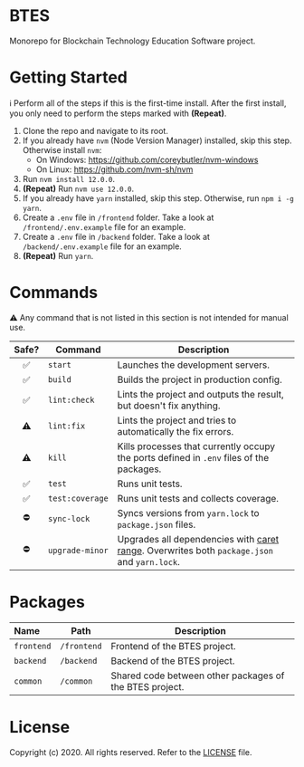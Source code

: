 # BTES
Monorepo for Blockchain Technology Education Software project.

# Getting Started
ℹ Perform all of the steps if this is the first-time install. After the first install, you only need to perform the steps marked with **(Repeat)**.

1. Clone the repo and navigate to its root.
1. If you already have `nvm` (Node Version Manager) installed, skip this step. Otherwise install `nvm`:
    * On Windows: https://github.com/coreybutler/nvm-windows
    * On Linux: https://github.com/nvm-sh/nvm
1. Run `nvm install 12.0.0`.
1. **(Repeat)** Run `nvm use 12.0.0`.
1. If you already have `yarn` installed, skip this step. Otherwise, run `npm i -g yarn`.
1. Create a `.env` file in `/frontend` folder. Take a look at `/frontend/.env.example` file for an example.
1. Create a `.env` file in `/backend` folder. Take a look at `/backend/.env.example` file for an example.
1. **(Repeat)** Run `yarn`.

# Commands
⚠ Any command that is not listed in this section is not intended for manual use.

|Safe?|Command|Description|
|:-:|-|-|
|✅|`start`|Launches the development servers.|
|✅|`build`|Builds the project in production config.|
|✅|`lint:check`|Lints the project and outputs the result, but doesn't fix anything.|
|⚠|`lint:fix`|Lints the project and tries to automatically the fix errors.|
|⚠|`kill`|Kills processes that currently occupy the ports defined in `.env` files of the packages.|
|✅|`test`|Runs unit tests.|
|✅|`test:coverage`|Runs unit tests and collects coverage.|
|⛔|`sync-lock`|Syncs versions from `yarn.lock` to `package.json` files.|
|⛔|`upgrade-minor`|Upgrades all dependencies with [caret range](https://stackoverflow.com/a/22345808/6301627). Overwrites both `package.json` and `yarn.lock`.|

# Packages
|Name|Path|Description|
|:-|-|-|
|`frontend`|`/frontend`|Frontend of the BTES project.|
|`backend`|`/backend`|Backend of the BTES project.|
|`common`|`/common`|Shared code between other packages of the BTES project.|

# License
Copyright (c) 2020. All rights reserved. Refer to the [LICENSE](/LICENSE) file.
